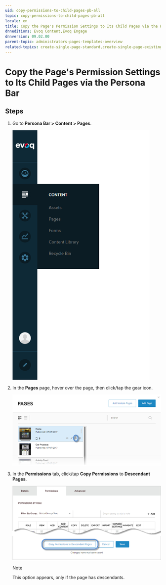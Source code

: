 ```yaml
---
uid: copy-permissions-to-child-pages-pb-all
topic: copy-permissions-to-child-pages-pb-all
locale: en
title: Copy the Page's Permission Settings to Its Child Pages via the Persona Bar
dnneditions: Evoq Content,Evoq Engage
dnnversion: 09.02.00
parent-topic: administrators-pages-templates-overview
related-topics: create-single-page-standard,create-single-page-existing,create-single-page-url,create-single-page-file,create-multiple-pages-pb-all,configure-page-standard,configure-page-existing,configure-page-url,configure-page-file,copy-page-pb-all,edit-page-pb-all,view-hidden-page-pb-all,delete-page-pb-all,restore-deleted-pages,purge-deleted-pages
---
```


# Copy the Page's Permission Settings to Its Child Pages via the Persona Bar

## Steps

1.  Go to **Persona Bar \> Content \> Pages**.
    
    ![Persona Bar > Content > Pages](/images/scr-pbar-host-Content-E91.png)
    
2.  In the **Pages** page, hover over the page, then click/tap the gear icon.
    
      
    
    ![Pages > Configure](/images/scr-pb-Pages-Configure-E91.png)
    
      
    
3.  In the **Permissions** tab, click/tap **Copy Permissions** to **Descendant Pages**.
    
      
    
    ![Pages > Permissions tab > Copy Permissions to Descendant Pages](/images/scr-pb-Page-Permissions-CopyToDescendants-E91.png)
    
      
    > [!NOTE]
    > This option appears, only if the page has descendants.